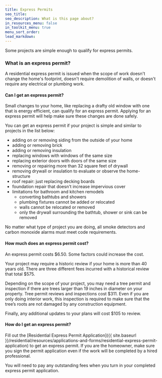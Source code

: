 ```yaml
---
title: Express Permits
seo_title:
seo_description: What is this page about?
in_resources_menu: false
in_toolkit_menu: true
menu_sort_order:
lead_markdown:
---
```



Some projects are simple enough to qualify for express permits.

### What is an express permit?

A residential express permit is issued when the scope of work doesn't change the home's footprint, doesn't require demolition of walls, or doesn't require any electrical or plumbing work.

#### Can I get an express permit?

Small changes to your home, like replacing a drafty old window with one that is energy efficient, can qualify for an express permit. Applying for an express permit will help make sure these changes are done safely.

You can get an express permit if your project is simple and similar to projects in the list below:

* adding on or removing siding from the outside of your home
* adding or removing brick
* adding or removing insulation
* replacing windows with windows of the same size
* replacing exterior doors with doors of the same size
* removing or repairing more than 32 square feet of drywall
* removing drywall or insulation to evaluate or observe the home-structure
* roof repair: just replacing decking boards
* foundation repair that doesn't increase impervious cover
* limitations for bathroom and kitchen remodels&nbsp;
  * converting bathtubs and showers
  * plumbing fixtures cannot be added or relocated
  * walls cannot be relocated or removed
  * only the drywall surrounding the bathtub, shower or sink can be removed

No matter what type of project you are doing, all smoke detectors and carbon monoxide alarms must meet code requirements.

#### How much does an express permit cost?

An express permit costs $6.50. Some factors could increase the cost.

Your project may require a historic review if your home is more than 40 years old. There are three different fees incurred with a historical review that total $575.

Depending on the scope of your project, you may need a tree permit and inspection if there are trees larger than 19 inches in diameter on your property. Tree permit reviews and inspections cost $311. Even if you are only doing interior work, this inspection is required to make sure that the tree’s roots are not damaged by any construction equipment.

Finally, any additional updates to your plans will cost $105 to review.

#### How do I get an express permit?

Fill out the [Residential Express Permit Application]({{ site.baseurl }}/residential/resources/applications-and-forms/residential-express-permit-application) to get an express permit. If you are the homeowner, make sure you sign the permit application even if the work will be completed by a hired professional.

You will need to pay any outstanding fees when you turn in your completed express permit application.